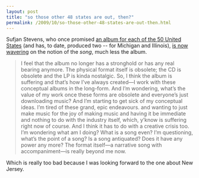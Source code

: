 ```yaml
---
layout: post
title: "so those other 48 states are out, then?"
permalink: /2009/10/so-those-other-48-states-are-out-then.html
---
```


<p>Sufjan Stevens, who once promised <a href="http://en.wikipedia.org/wiki/Sufjan_Stevens#The_Fifty_States_Project">an album for each of the 50 United States</a> (and has, to date, produced two -- for Michigan and Illinois), <a href="http://vishkhanna.com/2009/10/12/sufjan-stevens-interview-an-excerpt/">is now wavering</a> on the notion of the <em>song</em>, much less the album.</p>

<blockquote>
  <p>I feel that the album no longer has a stronghold or has any real bearing anymore. The physical format itself is obsolete; the CD is obsolete and the LP is kinda nostalgic. So, I think the album is suffering and that’s how I’ve always created—I work with these conceptual albums in the long-form. And I’m wondering, what’s the value of my work once these forms are obsolete and everyone’s just downloading music? And I’m starting to get sick of my conceptual ideas. I’m tired of these grand, epic endeavours. and wanting to just make music for the joy of making music and having it be immediate and nothing to do with the industry itself, which, y’know is suffering right now of course. And I think it has to do with a creative crisis too. I’m wondering what am I doing? What is a song even? I’m questioning, what’s the point of a song? Is a song antiquated? Does it have any power any more? The format itself—a narrative song with accompaniment—is really beyond me now.</p>
</blockquote>

<p>Which is really too bad because I was looking forward to the one about New Jersey.</p>



